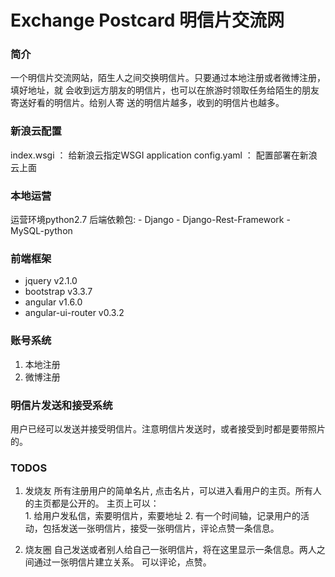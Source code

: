 Exchange Postcard
明信片交流网
====
### 简介  

一个明信片交流网站，陌生人之间交换明信片。只要通过本地注册或者微博注册，填好地址，就
会收到远方朋友的明信片，也可以在旅游时领取任务给陌生的朋友寄送好看的明信片。给别人寄
送的明信片越多，收到的明信片也越多。

### 新浪云配置
index.wsgi ： 给新浪云指定WSGI application 
config.yaml ： 配置部署在新浪云上面   

### 本地运营
运营环境python2.7 
后端依赖包: 
    - Django 
    - Django-Rest-Framework
    - MySQL-python

### 前端框架
 - jquery  v2.1.0   
 - bootstrap  v3.3.7
 - angular  v1.6.0   
 - angular-ui-router  v0.3.2   


### 账号系统
1. 本地注册
2. 微博注册

### 明信片发送和接受系统
用户已经可以发送并接受明信片。注意明信片发送时，或者接受到时都是要带照片的。

### TODOS
1. 发烧友 
   所有注册用户的简单名片, 点击名片，可以进入看用户的主页。所有人的主页都是公开的。
   主页上可以：  
       1. 给用户发私信，索要明信片，索要地址
       2. 有一个时间轴，记录用户的活动，包括发送一张明信片，接受一张明信片，评论点赞一条信息。

2. 烧友圈
   自己发送或者别人给自己一张明信片，将在这里显示一条信息。两人之间通过一张明信片建立关系。
   可以评论，点赞。






